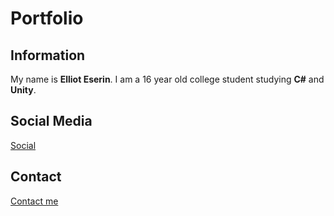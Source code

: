 # Portfolio
## Information

My name is **Elliot Eserin**. I am a 16 year old college student studying **C#** and **Unity**.

## Social Media

[Social](https://github.com/ElliotEserin/portfolio/blob/master/social.md)<br/>

## Contact

[Contact me](https://github.com/ElliotEserin/portfolio/blob/master/contact.html)<br/>
